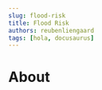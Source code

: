```yaml
---
slug: flood-risk
title: Flood Risk
authors: reubenliengaard
tags: [hola, docusaurus]
---
```


# About

